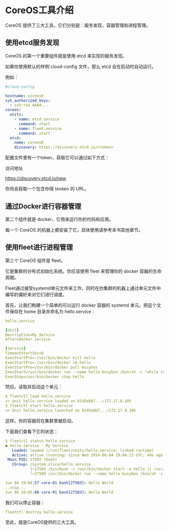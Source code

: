 # CoreOS工具介绍

CoreOS 提供了三大工具，它们分别是：服务发现，容器管理和进程管理。

## 使用etcd服务发现

CoreOS 的第一个重要组件就是使用 etcd 来实现的服务发现。

如果你使用默认的样例 cloud-config 文件，那么 etcd 会在启动时自动运行。

例如：

```yml
#cloud-config

hostname: coreos0
ssh_authorized_keys:
  - ssh-rsa AAAA...
coreos:
  units:
    - name: etcd.service
      command: start
    - name: fleet.service
      command: start
  etcd:
    name: coreos0
    discovery: https://discovery.etcd.io/<token>
```

配置文件里有一个token，获取它可以通过如下方式：

访问地址

https://discovery.etcd.io/new

你将会获取一个包含你得 teoken 的 URL。

## 通过Docker进行容器管理

第二个组件就是 docker，它用来运行你的代码和应用。

每一个 CoreOS 的机器上都安装了它，具体使用请参考本书其他章节。

## 使用fleet进行进程管理

第三个 CoreOS 组件是 fleet。

它是集群的分布式初始化系统。你应该使用 fleet 来管理你的 docker 容器的生命周期。

Fleet通过接受systemd单元文件来工作，同时在你集群的机器上通过单元文件中编写的偏好来对它们进行调度。

首先，让我们构建一个简单的可以运行 docker 容器的 systemd 单元。把这个文件保存在 home 目录并命名为 hello.service：

```yml
hello.service

[Unit]
Description=My Service
After=docker.service

[Service]
TimeoutStartSec=0
ExecStartPre=-/usr/bin/docker kill hello
ExecStartPre=-/usr/bin/docker rm hello
ExecStartPre=/usr/bin/docker pull busybox
ExecStart=/usr/bin/docker run --name hello busybox /bin/sh -c "while true; do echo Hello World; sleep 1; done"
ExecStop=/usr/bin/docker stop hello
```

然后，读取并启动这个单元：

```yml
$ fleetctl load hello.service
=> Unit hello.service loaded on 8145ebb7.../172.17.8.105
$ fleetctl start hello.service
=> Unit hello.service launched on 8145ebb7.../172.17.8.105
```

这样，你的容器将在集群里被启动。

下面我们查看下它的状态：

```yml
$ fleetctl status hello.service
● hello.service - My Service
   Loaded: loaded (/run/fleet/units/hello.service; linked-runtime)
   Active: active (running) since Wed 2014-06-04 19:04:13 UTC; 44s ago
 Main PID: 27503 (bash)
   CGroup: /system.slice/hello.service
           ├─27503 /bin/bash -c /usr/bin/docker start -a hello || /usr/bin/docker run --name hello busybox /bin/sh -c "while true; do echo Hello World; sleep 1; done"
           └─27509 /usr/bin/docker run --name hello busybox /bin/sh -c while true; do echo Hello World; sleep 1; done

Jun 04 19:04:57 core-01 bash[27503]: Hello World
..snip...
Jun 04 19:05:06 core-01 bash[27503]: Hello World
```

我们可以停止容器：

```yml
fleetctl destroy hello.service
```

至此，就是CoreOS提供的三大工具。
